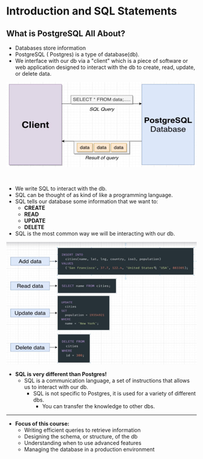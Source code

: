 # Introduction and SQL Statements

## What is PostgreSQL All About?

- Databases store information
- PostgreSQL ( Postgres) is a type of database(db).
- We interface with our db via a "client" which is a piece of software or web application designed to interact with the db to create, read, update, or delete data.

![client](../resources/client.JPG)

<br>

- We write SQL to interact with the db.
- SQL can be thought of as kind of like a programming language.
- SQL tells our database some information that we want to:
  - **CREATE**
  - **READ**
  - **UPDATE**
  - **DELETE**
- SQL is the most common way we will be interacting with our db.

![crud](../resources/crud.JPG)

- **SQL is very different than Postgres!**
  - SQL is a communication language, a set of instructions that allows us to interact with our db.
    - SQL is not specific to Postgres, it is used for a variety of different dbs.
      - You can transfer the knowledge to other dbs.

<hr>

- **Focus of this course:**
  - Writing efficient queries to retrieve information 
  - Designing the schema, or structure, of the db
  - Understanding when to use advanced features
  - Managing the database in a production environment